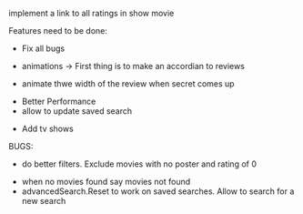implement a link to all ratings in show movie

Features need to be done:

<!-- - Save advanced Searches -->
<!-- - Click on Cast to get relevant Movies -->
<!-- - Create search Top actors movies -->
<!-- - Reviews -->
<!-- - Spinner -->

<!-- - Mobile -->

- Fix all bugs

* animations -> First thing is to make an accordian to reviews

- animate thwe width of the review when secret comes up
<!-- * link to imdb on movie page -->

* Better Performance
* allow to update saved search
<!-- * secret tapping to get the torrent etc -->
* Add tv shows

BUGS:

<!-- - url for advanced search -->
<!-- - trailers -->
<!-- - sliders -->
<!-- - search cannot click on movie in suggestions -->
<!-- - fix percentage circle on display movie -->
<!-- - pagination is acting up -->

- do better filters. Exclude movies with no poster and rating of 0
<!-- - enter when searching -->
- when no movies found say movies not found
- advancedSearch.Reset to work on saved searches. Allow to search for a new search
<!-- - when clicking on cast and pagination jumps to display only 1 page -->
